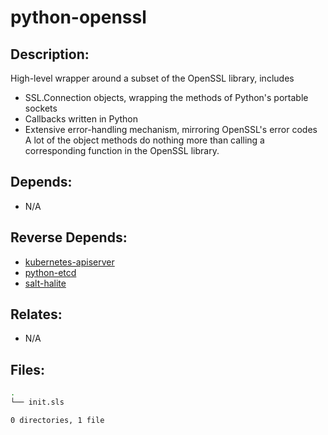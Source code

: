 # python-openssl

## Description:

High-level wrapper around a subset of the OpenSSL library, includes

 * SSL.Connection objects, wrapping the methods of Python's portable
   sockets
 * Callbacks written in Python
 * Extensive error-handling mechanism, mirroring OpenSSL's error
   codes
A lot of the object methods do nothing more than calling a corresponding function in the OpenSSL library.

## Depends:

  -  N/A

## Reverse Depends:

  -  [kubernetes-apiserver](/salt/kubernetes-apiserver)
  -  [python-etcd](/salt/python-etcd)
  -  [salt-halite](/salt/salt-halite)

## Relates:

  -  N/A

## Files:

```bash
.
└── init.sls

0 directories, 1 file
```
